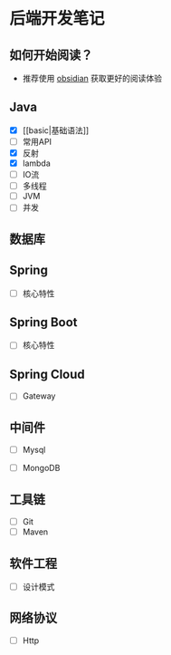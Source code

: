 # 后端开发笔记

## 如何开始阅读？

- 推荐使用 [obsidian](https://obsidian.md/) 获取更好的阅读体验

## Java

* [x] [[basic|基础语法]]
* [ ] 常用API
* [x] 反射
* [x] lambda
* [ ] IO流
* [ ] 多线程
* [ ] JVM
* [ ] 并发

## 数据库

## Spring

* [ ] 核心特性

## Spring Boot

* [ ] 核心特性

## Spring Cloud

- [ ] Gateway

## 中间件

- [ ] Mysql
* [ ] MongoDB

## 工具链

- [ ] Git
- [ ] Maven

## 软件工程

* [ ] 设计模式

## 网络协议

* [ ] Http





